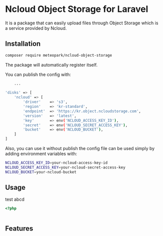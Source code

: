 


# Ncloud Object Storage for Laravel

<!-- [![Latest Version on Packagist](https://img.shields.io/packagist/v/seungmun/laravel-sens.svg?style=flat-square)](https://packagist.org/packages/seungmun/laravel-sens) -->
<!-- [![Total Downloads](https://img.shields.io/packagist/dt/seungmun/laravel-sens.svg?style=flat-square)](https://packagist.org/packages/seungmun/laravel-sens) -->

It is a package that can easily upload files through Object Storage which is a service provided by Ncloud.

## Installation
``` bash
composer require meteopark/ncloud-object-storage
```

The package will automatically register itself.

You can publish the config with:
```bash
    ...
    
'disks' => [
    'ncloud' => [
        'driver'    => 's3',
        'region'    => 'kr-standard',
        'endpoint'  => 'https://kr.object.ncloudstorage.com',
        'version'   => 'latest',
        'key'       => env('NCLOUD_ACCESS_KEY_ID'),
        'secret'    => env('NCLOUD_SECRET_ACCESS_KEY'),
        'bucket'    => env('NCLOUD_BUCKET'),
    ]
]
```

Also, you can use it without publish the config file can be used simply by adding environment variables with:

```bash
NCLOUD_ACCESS_KEY_ID=your-ncloud-access-key-id
NCLOUD_SECRET_ACCESS_KEY=your-ncloud-secret-access-key
NCLOUD_BUCKET=your-ncloud-bucket
```

## Usage

test abcd
```php
<?php

```

```php
```



## Features


